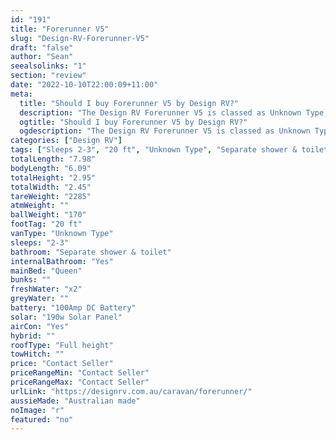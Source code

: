```yaml
---
id: "191"
title: "Forerunner V5"
slug: "Design-RV-Forerunner-V5"
draft: "false"
author: "Sean"
seealsolinks: "1"
section: "review"
date: "2022-10-10T22:00:09+11:00"
meta:
  title: "Should I buy Forerunner V5 by Design RV?"
  description: "The Design RV Forerunner V5 is classed as Unknown Type, and sleeps 2-3 people. It is Australian made and comes in at 20 ft. It generally has Separate shower & toilet."
  ogtitle: "Should I buy Forerunner V5 by Design RV?"
  ogdescription: "The Design RV Forerunner V5 is classed as Unknown Type, and sleeps 2-3 people. It is Australian made and comes in at 20 ft. It generally has Separate shower & toilet."
categories: ["Design RV"]
tags: ["Sleeps 2-3", "20 ft", "Unknown Type", "Separate shower & toilet", "Full height", "Price Unknown", "Australian made"]
totalLength: "7.98"
bodyLength: "6.09"
totalHeight: "2.95"
totalWidth: "2.45"
tareWeight: "2285"
atmWeight: ""
ballWeight: "170"
footTag: "20 ft"
vanType: "Unknown Type"
sleeps: "2-3"
bathroom: "Separate shower & toilet"
internalBathroom: "Yes"
mainBed: "Queen"
bunks: ""
freshWater: "x2"
greyWater: ""
battery: "100Amp DC Battery"
solar: "190w Solar Panel"
airCon: "Yes"
hybrid: ""
roofType: "Full height"
towHitch: ""
price: "Contact Seller"
priceRangeMin: "Contact Seller"
priceRangeMax: "Contact Seller"
urlLink: "https://designrv.com.au/caravan/forerunner/"
aussieMade: "Australian made"
noImage: "r"
featured: "no"
---
```


